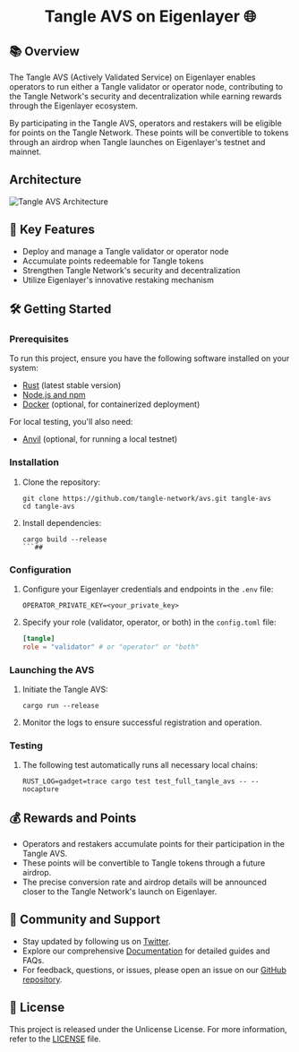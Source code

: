 # <h1 align="center"> Tangle AVS on Eigenlayer 🌐 </h1>

## 📚 Overview

The Tangle AVS (Actively Validated Service) on Eigenlayer enables operators to run either a Tangle validator or operator node, contributing to the Tangle Network's security and decentralization while earning rewards through the Eigenlayer ecosystem.

By participating in the Tangle AVS, operators and restakers will be eligible for points on the Tangle Network. These points will be convertible to tokens through an airdrop when Tangle launches on Eigenlayer's testnet and mainnet.

## Architecture

![Tangle AVS Architecture](asset/architecture.png)

## 🚀 Key Features

- Deploy and manage a Tangle validator or operator node
- Accumulate points redeemable for Tangle tokens
- Strengthen Tangle Network's security and decentralization
- Utilize Eigenlayer's innovative restaking mechanism

## 🛠️ Getting Started

### Prerequisites

To run this project, ensure you have the following software installed on your system:

- [Rust](https://www.rust-lang.org/tools/install) (latest stable version)
- [Node.js and npm](https://nodejs.org/)
- [Docker](https://www.docker.com/get-started) (optional, for containerized deployment)

For local testing, you'll also need:

- [Anvil](https://book.getfoundry.sh/getting-started/installation) (optional, for running a local testnet)

### Installation

1. Clone the repository:
   ```
   git clone https://github.com/tangle-network/avs.git tangle-avs
   cd tangle-avs
   ```

2. Install dependencies:
   ```
   cargo build --release
   ```##

### Configuration

1. Configure your Eigenlayer credentials and endpoints in the `.env` file:
   ```
   OPERATOR_PRIVATE_KEY=<your_private_key>
   ```

2. Specify your role (validator, operator, or both) in the `config.toml` file:
   ```toml
   [tangle]
   role = "validator" # or "operator" or "both"
   ```

### Launching the AVS

1. Initiate the Tangle AVS:
   ```
   cargo run --release
   ```

2. Monitor the logs to ensure successful registration and operation.

### Testing

1. The following test automatically runs all necessary local chains:

   ```shell
   RUST_LOG=gadget=trace cargo test test_full_tangle_avs -- --nocapture
   ```

## 💰 Rewards and Points

- Operators and restakers accumulate points for their participation in the Tangle AVS.
- These points will be convertible to Tangle tokens through a future airdrop.
- The precise conversion rate and airdrop details will be announced closer to the Tangle Network's launch on Eigenlayer.

## 🤝 Community and Support

- Stay updated by following us on [Twitter](https://twitter.com/tangle_network).
- Explore our comprehensive [Documentation](https://docs.tangle.tools) for detailed guides and FAQs.
- For feedback, questions, or issues, please open an issue on our [GitHub repository](https://github.com/webb-tools/blueprint-template/issues).

## 📜 License

This project is released under the Unlicense License. For more information, refer to the [LICENSE](./LICENSE) file.